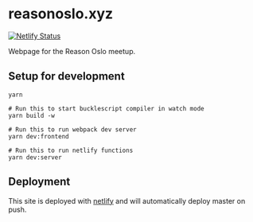 # reasonoslo.xyz

[![Netlify Status](https://api.netlify.com/api/v1/badges/c00ff0b4-f941-4bc7-b6d5-f8923aaa9671/deploy-status)](https://app.netlify.com/sites/trusting-wescoff-346d38/deploys)

Webpage for the Reason Oslo meetup.

## Setup for development

```shell
yarn

# Run this to start bucklescript compiler in watch mode
yarn build -w

# Run this to run webpack dev server
yarn dev:frontend

# Run this to run netlify functions
yarn dev:server
```

## Deployment

This site is deployed with [netlify][] and will automatically deploy master on
push.

[netlify]: https://www.netlify.com
